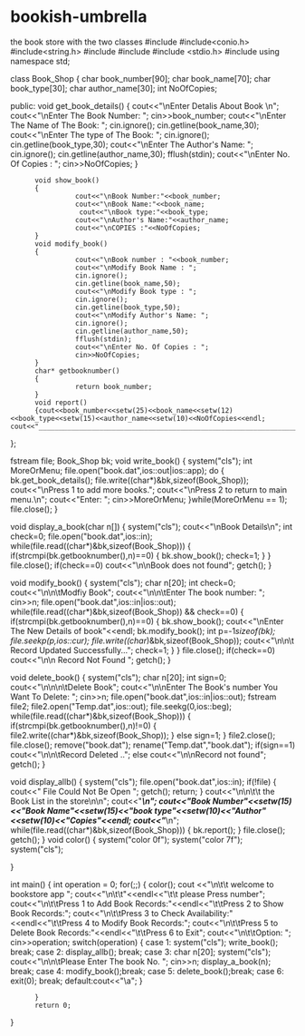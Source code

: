 # bookish-umbrella
the book store with the two classes 
#include<fstream> 
#include<conio.h> 
#include<string.h> 
#include<iomanip> 
#include <cstdlib>
#include <stdio.h> 
#include<iostream>
using namespace std;

class Book_Shop
{
          char book_number[90];
          char book_name[70];
           char book_type[30];
          char author_name[30];
          int  NoOfCopies;

  public:
          void get_book_details()
          {
cout<<"\nEnter Detalis About Book \n";
                    cout<<"\nEnter The Book Number: ";
                    cin>>book_number;
                    cout<<"\nEnter The Name of The Book: ";
                    cin.ignore();
                    cin.getline(book_name,30);
                    cout<<"\nEnter The type of The Book: ";
                    cin.ignore();
                    cin.getline(book_type,30);
                    cout<<"\nEnter The Author's Name: ";
                    cin.ignore();
                    cin.getline(author_name,30);
                    fflush(stdin);
           			cout<<"\nEnter No. Of Copies : ";
    				cin>>NoOfCopies;
          }

          void show_book()
          {
                    cout<<"\nBook Number:"<<book_number;
                    cout<<"\nBook Name:"<<book_name;
                     cout<<"\nBook type:"<<book_type;
                    cout<<"\nAuthor's Name:"<<author_name;
                    cout<<"\nCOPIES :"<<NoOfCopies;
          }
          void modify_book()
          {
                    cout<<"\nBook number : "<<book_number;
                    cout<<"\nModify Book Name : ";
                    cin.ignore();
                    cin.getline(book_name,50); 
					cout<<"\nModify Book type : ";
                    cin.ignore();
                    cin.getline(book_type,50);
                    cout<<"\nModify Author's Name: ";
                    cin.ignore();
                    cin.getline(author_name,50);
                    fflush(stdin);
       				cout<<"\nEnter No. Of Copies : ";
    				cin>>NoOfCopies;
          }
          char* getbooknumber()
          {
                    return book_number;
          }
          void report()
          {cout<<book_number<<setw(25)<<book_name<<setw(12)<<book_type<<setw(15)<<author_name<<setw(10)<<NoOfCopies<<endl;
    cout<<"_____________________________________________________________________________________________\n";}
    
};

fstream file;
Book_Shop bk;
void write_book()
{
          system("cls");
          int MoreOrMenu;
          file.open("book.dat",ios::out|ios::app);
          do
          {
                    bk.get_book_details();
                    file.write((char*)&bk,sizeof(Book_Shop));
                    cout<<"\nPress 1 to add more books.";
                    cout<<"\nPress 2 to return to main menu.\n";
                    cout<<"Enter: ";
                    cin>>MoreOrMenu;
          }while(MoreOrMenu == 1);
         file.close();
}

void display_a_book(char n[])
{
          system("cls");
          cout<<"\nBook Details\n";
          int check=0;
          file.open("book.dat",ios::in);
          while(file.read((char*)&bk,sizeof(Book_Shop)))
          {
                    if(strcmpi(bk.getbooknumber(),n)==0)
                    {
                               bk.show_book();
                              check=1;
                    }
          }
          file.close();
          if(check==0)
                    cout<<"\n\nBook does not found";
       getch();
}

void modify_book()
{
          system("cls");
          char n[20];
          int check=0;
          cout<<"\n\n\tModfiy Book";
          cout<<"\n\n\tEnter The book number: ";
          cin>>n;
          file.open("book.dat",ios::in|ios::out);
          while(file.read((char*)&bk,sizeof(Book_Shop)) && check==0)
          {
                    if(strcmpi(bk.getbooknumber(),n)==0)
                    {
                               bk.show_book();
                               cout<<"\nEnter The New Details of book"<<endl;
                               bk.modify_book();
                               int p=-1*sizeof(bk);
                              file.seekp(p,ios::cur);
                              file.write((char*)&bk,sizeof(Book_Shop));
                              cout<<"\n\n\t Record Updated Successfully...";
                              check=1;
                    }
          }
          file.close();
          if(check==0)
                    cout<<"\n\n Record Not Found ";
          getch();
}

void delete_book()
{
          system("cls");
          char n[20];
          int sign=0;
          cout<<"\n\n\n\tDelete Book";
          cout<<"\n\nEnter The Book's number You Want To Delete: ";
          cin>>n;
          file.open("book.dat",ios::in|ios::out);
          fstream file2;
          file2.open("Temp.dat",ios::out);
          file.seekg(0,ios::beg);
          while(file.read((char*)&bk,sizeof(Book_Shop)))
          {
                    if(strcmpi(bk.getbooknumber(),n)!=0)
                    {
                               file2.write((char*)&bk,sizeof(Book_Shop));
                    }
                    else
                              sign=1;
          }
          file2.close();
          file.close();
          remove("book.dat");
          rename("Temp.dat","book.dat");
          if(sign==1)
                    cout<<"\n\n\tRecord Deleted ..";
          else
                    cout<<"\n\nRecord not found";
          getch();
}

void display_allb()
{
          system("cls");
          file.open("book.dat",ios::in);
          if(!file)
          {
                    cout<<" File Could Not Be Open ";
                    getch();
                    return;
          }
          cout<<"\n\n\t\t the Book List in the store\n\n";
         cout<<"_____________________________________________________________________________________________\n";
          cout<<"Book Number"<<setw(15)<<"Book Name"<<setw(15)<<"book type"<<setw(10)<<"Author"<<setw(10)<<"Copies"<<endl;
          cout<<"_____________________________________________________________________________________________\n";
          while(file.read((char*)&bk,sizeof(Book_Shop)))
          {
                    bk.report();
          }
          file.close();
          getch();
}
void color()
{
     system("color 0f");
         system("color 7f");
     system("cls");

}

int main()
{
     int operation = 0;
          for(;;)
          {
               color();
                cout <<"\n\t\t    welcome to bookstore app ";
               cout<<"\n\t\t"<<endl<<"\t\t      please Press number";
               cout<<"\n\t\tPress 1 to Add Book Records:"<<endl<<"\t\tPress 2 to Show Book Records:";
                cout<<"\n\t\tPress 3 to Check Availability:"<<endl<<"\t\tPress 4 to Modify Book Records:";
                cout<<"\n\t\tPress 5 to Delete Book Records:"<<endl<<"\t\tPress 6 to Exit";
               cout<<"\n\t\tOption: ";
 			cin>>operation;
 			switch(operation)
          	{
    case 1:  system("cls");
       write_book();
         break;
    case 2: display_allb();
	break;
    case 3:
                              char n[20];
                               system("cls");
                              cout<<"\n\n\tPlease Enter The book No. ";
                              cin>>n;
                              display_a_book(n);
                              break;
    case 4: modify_book();break;
    case 5: delete_book();break;
   case 6: exit(0);
   break;
 default:cout<<"\a";
          }

          }
          return 0;
}
